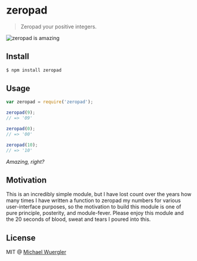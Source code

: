 # zeropad
> Zeropad your positive integers.

![zeropad is amazing](http://i43.tinypic.com/2u9r5hu.jpg)

## Install

```sh
$ npm install zeropad
```

## Usage
```js
var zeropad = require('zeropad');

zeropad(9);
// => '09'

zeropad(0);
// => '00'

zeropad(10);
// => '10'

```
*Amazing, right?*

## Motivation

This is an incredibly simple module, but I have lost count over the years how many times I have written a function to
zeropad my numbers for various user-interface purposes, so the motivation to build this module is one of pure principle, 
posterity, and module-fever. Please enjoy this module and the 20 seconds of blood, sweat and tears I poured into this. 

## License

MIT @ [Michael Wuergler](http://numetriclabs.com)
